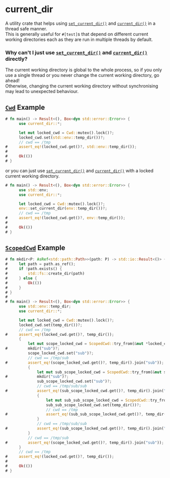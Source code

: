 # current_dir
A utility crate that helps using [`set_current_dir()`][set_current_dir] and [`current_dir()`][current_dir] in a thread safe manner.<br>
This is generally useful for `#[test]`s that depend on different current working directories each as they are run in multiple threads by default.

### Why can't I just use [`set_current_dir()`][set_current_dir] and [`current_dir()`][current_dir] directly?
The current working directory is global to the whole process, so if you only use a single thread or you never change the current working directory, go ahead!<br>
Otherwise, changing the current working directory without synchronising may lead to unexpected behaviour.

## [`Cwd`][Cwd] Example
```rust
# fn main() -> Result<(), Box<dyn std::error::Error>> {
      use current_dir::*;

      let mut locked_cwd = Cwd::mutex().lock()?;
      locked_cwd.set(std::env::temp_dir())?;
      // cwd == /tmp
#     assert_eq!(locked_cwd.get()?, std::env::temp_dir());
#
#     Ok(())
# }
```
or you can just use [`set_current_dir()`][set_current_dir] and [`current_dir()`][current_dir] with a locked current working directory.
```rust
# fn main() -> Result<(), Box<dyn std::error::Error>> {
      use std::env;
      use current_dir::*;

      let locked_cwd = Cwd::mutex().lock()?;
      env::set_current_dir(env::temp_dir())?;
      // cwd == /tmp
#     assert_eq!(locked_cwd.get()?, env::temp_dir());
#
#     Ok(())
# }
```

## [`ScopedCwd`][ScopedCwd] Example
```rust
# fn mkdir<P: AsRef<std::path::Path>>(path: P) -> std::io::Result<()> {
#     let path = path.as_ref();
#     if !path.exists() {
#         std::fs::create_dir(path)
#     } else {
#         Ok(())
#     }
# }
#
# fn main() -> Result<(), Box<dyn std::error::Error>> {
      use std::env::temp_dir;
      use current_dir::*;

      let mut locked_cwd = Cwd::mutex().lock()?;
      locked_cwd.set(temp_dir())?;
      // cwd == /tmp
#     assert_eq!(locked_cwd.get()?, temp_dir());
      {
          let mut scope_locked_cwd = ScopedCwd::try_from(&mut *locked_cwd)?;
#         mkdir("sub")?;
          scope_locked_cwd.set("sub")?;
          // cwd == /tmp/sub
#         assert_eq!(scope_locked_cwd.get()?, temp_dir().join("sub"));
          {
              let mut sub_scope_locked_cwd = ScopedCwd::try_from(&mut scope_locked_cwd)?;
#             mkdir("sub")?;
              sub_scope_locked_cwd.set("sub")?;
              // cwd == /tmp/sub/sub
#             assert_eq!(sub_scope_locked_cwd.get()?, temp_dir().join("sub/sub"));
              {
                  let mut sub_sub_scope_locked_cwd = ScopedCwd::try_from(&mut sub_scope_locked_cwd)?;
                  sub_sub_scope_locked_cwd.set(temp_dir())?;
                  // cwd == /tmp
#                 assert_eq!(sub_sub_scope_locked_cwd.get()?, temp_dir());
              }
              // cwd == /tmp/sub/sub
#             assert_eq!(sub_scope_locked_cwd.get()?, temp_dir().join("sub/sub"));
          }
          // cwd == /tmp/sub
#         assert_eq!(scope_locked_cwd.get()?, temp_dir().join("sub"));
      }
      // cwd == /tmp
#     assert_eq!(locked_cwd.get()?, temp_dir());
#
#     Ok(())
# }
```

[Cwd]: https://docs.rs/current_dir/latest/current_dir/struct.CurrentWorkingDirectory.html
[ScopedCwd]: https://docs.rs/current_dir/latest/current_dir/scoped/struct.CurrentWorkingDirectory.html
[set_current_dir]: <https://doc.rust-lang.org/stable/std/env/fn.set_current_dir.html> "std::env::set_current_dir()"
[current_dir]: <https://doc.rust-lang.org/stable/std/env/fn.current_dir.html> "std::env::current_dir()"

